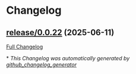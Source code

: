 # Changelog

## [release/0.0.22](https://github.com/NASA-PDS/nucleus-tools-java/tree/release/0.0.22) (2025-06-11)

[Full Changelog](https://github.com/NASA-PDS/nucleus-tools-java/compare/a2fdba189d61b91dffb728ee4c3dfca6d07a8421...release/0.0.22)



\* *This Changelog was automatically generated by [github_changelog_generator](https://github.com/github-changelog-generator/github-changelog-generator)*
